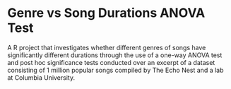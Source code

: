 # Genre vs Song Durations ANOVA Test
A R project that investigates whether different genres of songs have significantly different durations through the use of a one-way ANOVA test and post hoc significance tests conducted over an excerpt of a dataset consisting of 1 million popular songs compiled by The Echo Nest and a lab at Columbia University.

